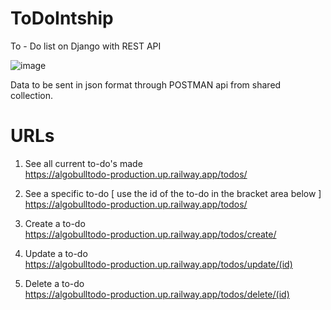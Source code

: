 # ToDoIntship
To - Do list on Django with REST API

![image](https://github.com/NamikazeAsh/AlgoBullToDo/assets/84863353/5d23cde7-8028-4324-bdb0-687cdcc4bcc9)


Data to be sent in json format through POSTMAN api from shared collection.


# URLs

1) See all current to-do's made <br>
https://algobulltodo-production.up.railway.app/todos/

2) See a specific to-do [ use the id of the to-do in the bracket area below ]<br>
https://algobulltodo-production.up.railway.app/todos/

3) Create a to-do<br>
https://algobulltodo-production.up.railway.app/todos/create/ <br>

4) Update a to-do<br>
https://algobulltodo-production.up.railway.app/todos/update/(id)

5) Delete a to-do<br>
https://algobulltodo-production.up.railway.app/todos/delete/(id) <br>


